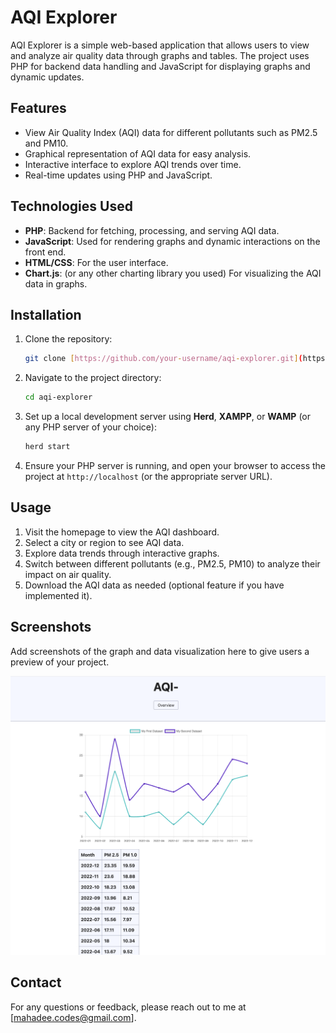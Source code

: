 # AQI Explorer

AQI Explorer is a simple web-based application that allows users to view and analyze air quality data through graphs and tables. The project uses PHP for backend data handling and JavaScript for displaying graphs and dynamic updates.

## Features
- View Air Quality Index (AQI) data for different pollutants such as PM2.5 and PM10.
- Graphical representation of AQI data for easy analysis.
- Interactive interface to explore AQI trends over time.
- Real-time updates using PHP and JavaScript.

## Technologies Used
- **PHP**: Backend for fetching, processing, and serving AQI data.
- **JavaScript**: Used for rendering graphs and dynamic interactions on the front end.
- **HTML/CSS**: For the user interface.
- **Chart.js**: (or any other charting library you used) For visualizing the AQI data in graphs.

## Installation

1. Clone the repository:
    ```bash
    git clone [https://github.com/your-username/aqi-explorer.git](https://github.com/smmahadee/aqi-project.git)
    ```
   
2. Navigate to the project directory:
    ```bash
    cd aqi-explorer
    ```

3. Set up a local development server using **Herd**, **XAMPP**, or **WAMP** (or any PHP server of your choice):
    ```bash
    herd start
    ```

4. Ensure your PHP server is running, and open your browser to access the project at `http://localhost` (or the appropriate server URL).

## Usage

1. Visit the homepage to view the AQI dashboard.
2. Select a city or region to see AQI data.
3. Explore data trends through interactive graphs.
4. Switch between different pollutants (e.g., PM2.5, PM10) to analyze their impact on air quality.
5. Download the AQI data as needed (optional feature if you have implemented it).

## Screenshots
Add screenshots of the graph and data visualization here to give users a preview of your project.

![AQI Dashboard Screenshot](aqi_project.png)


## Contact
For any questions or feedback, please reach out to me at [mahadee.codes@gmail.com].
